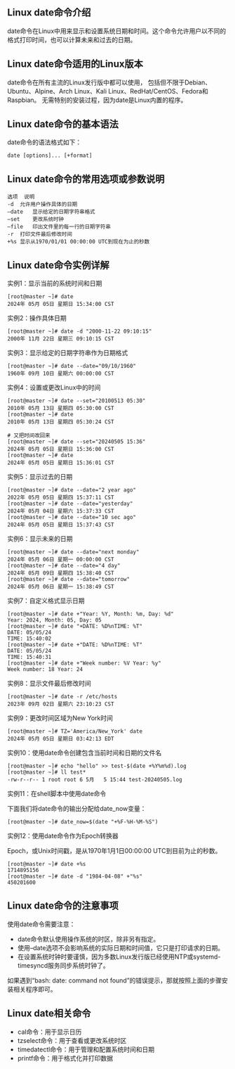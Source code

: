 ## Linux date命令介绍
date命令在Linux中用来显示和设置系统日期和时间。这个命令允许用户以不同的格式打印时间，也可以计算未来和过去的日期。

## Linux date命令适用的Linux版本
date命令在所有主流的Linux发行版中都可以使用，
包括但不限于Debian、Ubuntu、Alpine、Arch Linux、Kali Linux、RedHat/CentOS、Fedora和Raspbian。
无需特别的安装过程，因为date是Linux内置的程序。

## Linux date命令的基本语法
date命令的语法格式如下：
```text
date [options]... [+format]
```

## Linux date命令的常用选项或参数说明
```text
选项	说明
-d	允许用户操作具体的日期
–date	显示给定的日期字符串格式
–set	更改系统时钟
–file	印出文件里的每一行的日期字符串
-r	打印文件最后修改时间
+%s	显示从1970/01/01 00:00:00 UTC到现在为止的秒数
```

## Linux date命令实例详解
实例1：显示当前的系统时间和日期
```text
[root@master ~]# date
2024年 05月 05日 星期日 15:34:00 CST
```

实例2：操作具体日期
```text
[root@master ~]# date -d "2000-11-22 09:10:15"
2000年 11月 22日 星期三 09:10:15 CST
```

实例3：显示给定的日期字符串作为日期格式
```text
[root@master ~]# date --date="09/10/1960"
1960年 09月 10日 星期六 00:00:00 CST
```

实例4：设置或更改Linux中的时间
```text
[root@master ~]# date --set="20100513 05:30"
2010年 05月 13日 星期四 05:30:00 CST
[root@master ~]# date
2010年 05月 13日 星期四 05:30:24 CST

# 又把时间改回来
[root@master ~]# date --set="20240505 15:36"
2024年 05月 05日 星期日 15:36:00 CST
[root@master ~]# date
2024年 05月 05日 星期日 15:36:01 CST
```

实例5：显示过去的日期
```text
[root@master ~]# date --date="2 year ago"
2022年 05月 05日 星期四 15:37:11 CST
[root@master ~]# date --date="yesterday"
2024年 05月 04日 星期六 15:37:33 CST
[root@master ~]# date --date="10 sec ago"
2024年 05月 05日 星期日 15:37:43 CST
```

实例6：显示未来的日期
```text
[root@master ~]# date --date="next monday"
2024年 05月 06日 星期一 00:00:00 CST
[root@master ~]# date --date="4 day"
2024年 05月 09日 星期四 15:38:40 CST
[root@master ~]# date --date="tomorrow"
2024年 05月 06日 星期一 15:38:49 CST
```

实例7：自定义格式显示日期
```text
[root@master ~]# date +"Year: %Y, Month: %m, Day: %d"
Year: 2024, Month: 05, Day: 05
[root@master ~]# date "+DATE: %D%nTIME: %T"
DATE: 05/05/24
TIME: 15:40:02
[root@master ~]# date +"DATE: %D%nTIME: %T"
DATE: 05/05/24
TIME: 15:40:31
[root@master ~]# date +"Week number: %V Year: %y"
Week number: 18 Year: 24
```

实例8：显示文件最后修改时间
```text
[root@master ~]# date -r /etc/hosts
2023年 09月 02日 星期六 23:10:23 CST
```
实例9：更改时间区域为New York时间
```text
[root@master ~]# TZ='America/New_York' date
2024年 05月 05日 星期日 03:42:13 EDT
```

实例10：使用date命令创建包含当前时间和日期的文件名
```text
[root@master ~]# echo "hello" >> test-$(date +%Y%m%d).log
[root@master ~]# ll test*
-rw-r--r-- 1 root root 6 5月   5 15:44 test-20240505.log
```

实例11：在shell脚本中使用date命令

下面我们将date命令的输出分配给date_now变量：
```text
[root@master ~]# date_now=$(date "+%F-%H-%M-%S")
```

实例12：使用date命令作为Epoch转换器

Epoch，或Unix时间戳，是从1970年1月1日00:00:00 UTC到目前为止的秒数。

```text
[root@master ~]# date +%s
1714895156
[root@master ~]# date -d "1984-04-08" +"%s"
450201600
```

## Linux date命令的注意事项
使用date命令需要注意：
- date命令默认使用操作系统的时区，除非另有指定。
- 使用–date选项不会影响系统的实际日期和时间值，它只是打印请求的日期。
- 在设置系统时钟时要谨慎，因为多数Linux发行版已经使用NTP或systemd-timesyncd服务同步系统时钟了。

如果遇到“bash: date: command not found”的错误提示，那就按照上面的步骤安装相关程序即可。

## Linux date相关命令
- cal命令：用于显示日历
- tzselect命令：用于查看或更改系统时区
- timedatectl命令：用于管理和配置系统时间和日期
- printf命令：用于格式化并打印数据
